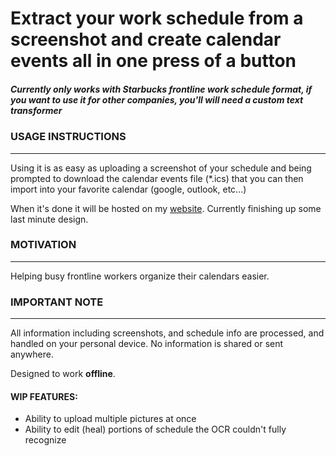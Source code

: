 # Extract your work schedule from a screenshot and create calendar events all in one press of a button

##### **Currently only works with Starbucks frontline work schedule format, if you want to use it for other companies, you'll will need a custom text transformer**

### USAGE INSTRUCTIONS

-------

Using it is as easy as uploading a screenshot of your schedule and being prompted to download the calendar events file (*.ics) that you can then import into your favorite calendar (google, outlook, etc...)

When it's done it will be hosted on my [website](https://adelbeit.com). Currently finishing up some last minute design.

### MOTIVATION

-------

Helping busy frontline workers organize their calendars easier.

### IMPORTANT NOTE

-------

All information including screenshots, and schedule info are processed, and handled on your personal device.  No information is shared or sent anywhere. 

Designed to work **offline**.

#### WIP FEATURES:

- Ability to upload multiple pictures at once
- Ability to edit (heal) portions of schedule the OCR couldn't fully recognize
